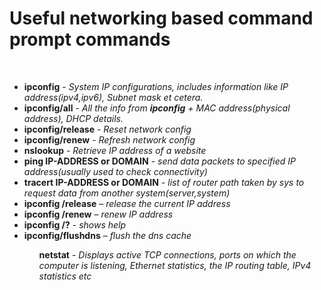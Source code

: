 <h1> Useful networking based command prompt commands</h1><br>

<ul>
  <li><b>ipconfig</b> - <i>System IP configurations, includes information like IP address(ipv4,ipv6), Subnet mask et cetera.</i></li>
  <li><b>ipconfig/all</b> - <i>All the info from <b>ipconfig</b> + MAC address(physical address), DHCP details.</i></li>
  <li><b>ipconfig/release</b> - <i> Reset network config</i></li>
  <li><b>ipconfig/renew</b> - <i> Refresh network config</i></li>
  <li><b>nslookup</b> - <i> Retrieve IP address of a website</i></li>
  <li><b>ping IP-ADDRESS or DOMAIN</b> - <i> send data packets to specified IP address(usually used to check connectivity)</i></li>
  <li><b>tracert IP-ADDRESS or DOMAIN</b> - <i> list of router path taken by sys to request data from another system(server,system)</i></li>
  <li><b>ipconfig /release</b> – <i>release the current IP address</i></li>
  <li><b>ipconfig /renew</b> – <i>renew IP address</i></li>
  <li><b>ipconfig /?</b> - <i>shows help</i></li>
  <li><b>ipconfig/flushdns</b> – <i>flush the dns cache</i></li>
  <ul><b>netstat</b> - <i>Displays active TCP connections, ports on which the computer is listening, Ethernet statistics, the IP routing table, IPv4 statistics etc</i>
</ul>
